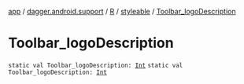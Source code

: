 [app](../../../index.md) / [dagger.android.support](../../index.md) / [R](../index.md) / [styleable](index.md) / [Toolbar_logoDescription](./-toolbar_logo-description.md)

# Toolbar_logoDescription

`static val Toolbar_logoDescription: `[`Int`](https://kotlinlang.org/api/latest/jvm/stdlib/kotlin/-int/index.html)
`static val Toolbar_logoDescription: `[`Int`](https://kotlinlang.org/api/latest/jvm/stdlib/kotlin/-int/index.html)